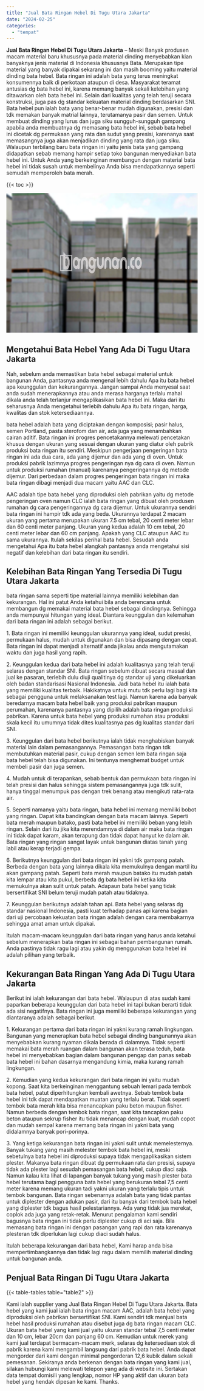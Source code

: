 ```yaml
---
title: "Jual Bata Ringan Hebel Di Tugu Utara Jakarta"
date: "2024-02-25"
categories: 
  - "tempat"
---
```


**Jual Bata Ringan Hebel Di Tugu Utara Jakarta** – Meski Banyak produsen macam material baru khususnya pada material dinding menyebabkan kian banyaknya jenis material di Indonesia khususnya Bata. Merupakan tipe material yang banyak dipakai sekarang ini dan masih booming yaitu material dinding bata hebel. Bata ringan ini adalah bata yang terus meningkat konsumennya baik di perkotaan ataupun di desa. Masyarakat teramat antusias dg bata hebel ini, karena memang banyak sekali kelebihan yang ditawarkan oleh bata hebel ini. Selain dari kualitas yang telah teruji secara konstruksi, juga pas dg standar kekuatan material dinding berdasarkan SNI. Bata hebel pun ialah bata yang benar-benar mudah digunakan, presisi dan tdk memakan banyak matrial lainnya, terutamanya pasir dan semen. Untuk membuat dinding yang lurus dan juga siku sungguh-sungguh gampang apabila anda membuatnya dg memasang bata hebel ini, sebab bata hebel ini dicetak dg permukaan yang rata dan sudut yang presisi, karenanya saat memasangnya juga akan menjadikan dinding yang rata dan juga siku. Walaupun terbilang baru bata ringan ini yaitu jenis bata yang gampang didapatkan sebab memang hampir setiap toko bangunan menyediakan bata hebel ini. Untuk Anda yang berkeinginan membangun dengan material bata hebel ini tidak susah untuk membelinya Anda bisa mendapatkannya seperti semudah memperoleh bata merah.

{{< toc >}}

![Jual Bata Ringan Hebel Di Tugu Utara Jakarta](/images/jual-hebel-murah-41.png)

## Mengetahui Bata Hebel Yang Ada Di Tugu Utara Jakarta

Nah, sebelum anda memastikan bata hebel sebagai material untuk bangunan Anda, pantasnya anda mengenal lebih dahulu Apa itu bata hebel apa keunggulan dan kekurangannya. Jangan sampai Anda menyesal saat anda sudah menerapkannya atau anda merasa harganya terlalu mahal dikala anda telah terlanjur mengaplikasikan bata hebel ini. Maka dari itu seharusnya Anda mengetahui terlebih dahulu Apa itu bata ringan, harga, kwalitas dan stok ketersediaannya.

bata hebel adalah bata yang diciptakan dengan komposisi; pasir halus, semen Portland, pasta sterofom dan air, ada juga yang menambahkan cairan aditif. Bata ringan ini progres pencetakannya melewati pencetakan khusus dengan ukuran yang sesuai dengan ukuran yang diatur oleh pabrik produksi bata ringan itu sendiri. Meskipun pengerjaan pengeringan bata ringan ini ada dua cara, ada yang dijemur dan ada yang di oven. Untuk produksi pabrik lazimnya progres pengeringan nya dg cara di oven. Namun untuk produksi rumahan (manual) karenanya pengeringannya dg metode dijemur. Dari perbedaan dalam progres pengeringan bata ringan ini maka bata ringan dibagi menjadi dua macam yaitu AAC dan CLC.

AAC adalah tipe bata hebel yang diproduksi oleh pabrikan yaitu dg metode pengeringan oven namun CLC ialah bata ringan yang dibuat oleh produsen rumahan dg cara pengeringannya dg cara dijemur. Untuk ukurannya sendiri bata ringan ini hampir tdk ada yang beda. Ukurannya terdapat 2 macam ukuran yang pertama merupakan ukuran 7.5 cm tebal, 20 centi meter lebar dan 60 centi meter panjang. Ukuran yang kedua adalah 10 cm tebal, 20 centi meter lebar dan 60 cm panjang. Apakah yang CLC ataupun AAC itu sama ukurannya. Itulah sekilas perihal bata hebel. Sesudah anda mengetahui Apa itu bata hebel alangkah pantasnya anda mengetahui sisi negatif dan kelebihan dari bata ringan itu sendiri.

## Kelebihan Bata Ringan Yang Tersedia Di Tugu Utara Jakarta

bata ringan sama seperti tipe material lainnya memiliki kelebihan dan kekurangan. Hal ini patut Anda ketahui bila anda berencana untuk membangun dg memakai material bata hebel sebagai dindingnya. Sehingga anda mempunyai hitungan yang ideal. Diantara keunggulan dan kelemahan dari bata ringan ini adalah sebagai berikut.

1\. Bata ringan ini memiliki keunggulan ukurannya yang ideal, sudut presisi, permukaan halus, mudah untuk digunakan dan bisa dipasang dengan cepat. Bata ringan ini dapat menjadi alternatif anda jikalau anda mengutamakan waktu dan juga hasil yang rapih.

2\. Keunggulan kedua dari bata hebel ini adalah kualitasnya yang telah teruji selaras dengan standar SNI. Bata ringan sebelum dibuat secara massal dan jual ke pasaran, terlebih dulu diuji qualitinya dg standar uji yang dikeluarkan oleh badan standarisasi Nasional Indonesia. Jadi bata hebel itu ialah bata yang memiliki kualitas terbaik. Hakikatnya untuk mutu tdk perlu lagi bagi kita sebagai pengguna untuk melaksanakan test lagi. Namun karena ada banyak beredarnya macam bata hebel baik yang produksi pabrikan maupun perumahan, karenanya pantasnya yang dipilih adalah bata ringan produksi pabrikan. Karena untuk bata hebel yang produksi rumahan atau produksi skala kecil itu umumnya tidak dites kualitasnya pas dg kualitas standar dari SNI.

3\. Keunggulan dari bata hebel berikutnya ialah tidak menghabiskan banyak material lain dalam pemasangannya. Pemasangan bata ringan tdk membutuhkan material pasir, cukup dengan semen lem bata ringan saja bata hebel telah bisa digunakan. Ini tentunya menghemat budget untuk membeli pasir dan juga semen.

4\. Mudah untuk di terapankan, sebab bentuk dan permukaan bata ringan ini telah presisi dan halus sehingga sistem pemasangannya juga tdk sulit, hanya tinggal menumpuk pas dengan trek benang atau mengikuti rata-rata air.

5\. Seperti namanya yaitu bata ringan, bata hebel ini memang memiliki bobot yang ringan. Dapat kita bandingkan dengan bata macam lainnya. Seperti bata merah maupun batako, pasti bata hebel ini memiliki beban yang lebih ringan. Selain dari itu jika kita merendamnya di dalam air maka bata ringan ini tidak dapat karam, akan terapung dan tidak dapat hanyut ke dalam air. Bata ringan yang ringan sangat layak untuk bangunan diatas tanah yang labil atau kerap terjadi gempa.

6\. Berikutnya keunggulan dari bata ringan ini yakni tdk gampang patah. Berbeda dengan bata yang lainnya dikala kita memukulnya dengan martil itu akan gampang patah. Seperti bata merah maupun batako itu mudah patah kita lempar atau kita pukul, berbeda dg bata hebel ini ketika kita memukulnya akan sulit untuk patah. Adapaun bata hebel yang tidak bersertifikat SNI belum teruji mudah patah atau tidaknya.

7\. Keunggulan berikutnya adalah tahan api. Bata hebel yang selaras dg standar nasional Indonesia, pasti kuat terhadap panas api karena bagian dari uji percobaan kekuatan bata ringan adalah dengan cara membakarnya sehingga amat aman untuk dipakai.

Itulah macam-macam keunggulan dari bata ringan yang harus anda ketahui sebelum menerapkan bata ringan ini sebagai bahan pembangunan rumah. Anda pastinya tidak ragu lagi atau yakin dg menggunakan bata hebel ini adalah pilihan yang terbaik.

## Kekurangan Bata Ringan Yang Ada Di Tugu Utara Jakarta

Berikut ini ialah kekurangan dari bata hebel. Walaupun di atas sudah kami paparkan beberapa keunggulan dari bata hebel ini tapi bukan berarti tidak ada sisi negatifnya. Bata ringan ini juga memiliki beberapa kekurangan yang diantaranya adalah sebagai berikut.

1\. Kekurangan pertama dari bata ringan ini yakni kurang ramah lingkungan. Bangunan yang menerapkan bata hebel sebagai dinding bangunannya akan menyebabkan kurang nyaman dikala berada di dalamnya. Tidak seperti memakai bata merah ruangan dalam bangunan akan terasa teduh, bata hebel ini menyebabkan bagian dalam bangunan pengap dan panas sebab bata hebel ini bahan dasarnya mengandung kimia, maka kurang ramah lingkungan.

2\. Kemudian yang kedua kekurangan dari bata ringan ini yaitu mudah kopong. Saat kita berkeinginan menggantung sebuah lemari pada tembok bata hebel, patut diperhitungkan kembali awetnya. Sebab tembok bata hebel ini tdk dapat mendapatkan muatan yang terlalu berat. Tidak seperti tembok bata merah kita bisa menancapkan paku beton maupun fisher. Namun berbeda dengan tembok bata ringan, saat kita tancapkan paku beton ataupun sekrup fisher itu tidak menancap dengan kuat, mudah copot dan mudah sempal karena memang bata ringan ini yakni bata yang didalamnya banyak pori-porinya.

3\. Yang ketiga kekurangan bata ringan ini yakni sulit untuk memelesternya. Banyak tukang yang masih melester tembok bata hebel ini, meski sebetulnya bata hebel ini diproduksi supaya tidak mengaplikasikan sistem plester. Makanya bata ringan dibuat dg permukaan rata dan presisi, supaya tidak ada plester lagi sesudah pemasangan bata hebel, cukup diaci saja. Namun kalau kita lihat di lapangan banyak tukang yang masih plester bata hebel terutama bagi pengguna bata hebel yang berukuran tebal 7,5 centi meter karena memang ukuran tadi yakni ukuran yang terlalu tipis untuk tembok bangunan. Bata ringan sebenarnya adalah bata yang tidak pantas untuk diplester dengan adukan pasir, dari itu banyak dari tembok bata hebel yang diplester tdk bagus hasil pelestariannya. Ada yang tidak jua merekat, coplok ada juga yang retak-retak. Menurut pengalaman kami sendiri bagusnya bata ringan ini tidak perlu diplester cukup di aci saja. Bila memasang bata ringan ini dengan pasangan yang rapi dan rata karenanya plesteran tdk diperlukan lagi cukup diaci sudah halus.

Itulah beberapa kekurangan dari bata hebel, Kami harap anda bisa mempertimbangkannya dan tidak lagi ragu dalam memilih material dinding untuk bangunan anda.

## Penjual Bata Ringan Di Tugu Utara Jakarta

{{< table-tables table="table2" >}}

Kami ialah supplier yang Jual Bata Ringan Hebel Di Tugu Utara Jakarta. Bata hebel yang kami jual ialah bata ringan macam AAC, adalah bata hebel yang diproduksi oleh pabrikan bersertifikat SNI. Kami sendiri tdk menjual bata hebel hasil produksi rumahan atau disebut juga dg bata ringan macam CLC. Ukuran bata hebel yang kami jual yaitu ukuran standar tebal 7,5 centi meter dan 10 cm, lebar 20cm dan panjang 60 cm. Kemudian untuk merek yang kami jual terdapat bermacam-macam merk, selaras dg ketersediaan stok di pabrik karena kami mengambil langsung dari pabrik bata hebel. Anda dapat mengorder dari kami dengan minimal pengorderan 12,6 kubik dalam sekali pemesanan. Sekiranya anda berkenan dengan bata ringan yang kami jual, silakan hubungi kami melewati telepon yang ada di website ini. Sertakan data tempat domisili yang lengkap, nomor HP yang aktif dan ukuran bata hebel yang hendak dipesan ke kami. Thanks.
